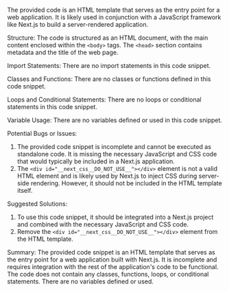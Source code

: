 The provided code is an HTML template that serves as the entry point for a web application. It is likely used in conjunction with a JavaScript framework like Next.js to build a server-rendered application.

Structure:
The code is structured as an HTML document, with the main content enclosed within the `<body>` tags. The `<head>` section contains metadata and the title of the web page.

Import Statements:
There are no import statements in this code snippet.

Classes and Functions:
There are no classes or functions defined in this code snippet.

Loops and Conditional Statements:
There are no loops or conditional statements in this code snippet.

Variable Usage:
There are no variables defined or used in this code snippet.

Potential Bugs or Issues:
1. The provided code snippet is incomplete and cannot be executed as standalone code. It is missing the necessary JavaScript and CSS code that would typically be included in a Next.js application.
2. The `<div id="__next_css__DO_NOT_USE__"></div>` element is not a valid HTML element and is likely used by Next.js to inject CSS during server-side rendering. However, it should not be included in the HTML template itself.

Suggested Solutions:
1. To use this code snippet, it should be integrated into a Next.js project and combined with the necessary JavaScript and CSS code.
2. Remove the `<div id="__next_css__DO_NOT_USE__"></div>` element from the HTML template.

Summary:
The provided code snippet is an HTML template that serves as the entry point for a web application built with Next.js. It is incomplete and requires integration with the rest of the application's code to be functional. The code does not contain any classes, functions, loops, or conditional statements. There are no variables defined or used.